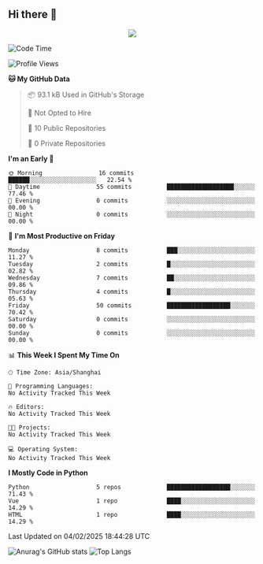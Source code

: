 ## Hi there 👋
<!---
<p align="center">
<img src="https://capsule-render.vercel.app/api?type=waving&color=timeGradient&height=300&&section=header&text={这是大标题}&fontSize=90&fontAlign=50&fontAlignY=30&desc={这是小标题}&descAlign=50&descSize=30&descAlignY=60&animation=twinkling" />
</p>
-->
<p align="center">
<img align="center" src="https://skillicons.dev/icons?i=python,django,flask&theme=light" />
</p>

<!--START_SECTION:waka-->
![Code Time](http://img.shields.io/badge/Code%20Time-4%20hrs%2059%20mins-blue)

![Profile Views](http://img.shields.io/badge/Profile%20Views-1-blue)

**🐱 My GitHub Data** 

> 📦 93.1 kB Used in GitHub's Storage 
 > 
> 🚫 Not Opted to Hire
 > 
> 📜 10 Public Repositories 
 > 
> 🔑 0 Private Repositories 
 > 
**I'm an Early 🐤** 

```text
🌞 Morning                16 commits          ██████░░░░░░░░░░░░░░░░░░░   22.54 % 
🌆 Daytime                55 commits          ███████████████████░░░░░░   77.46 % 
🌃 Evening                0 commits           ░░░░░░░░░░░░░░░░░░░░░░░░░   00.00 % 
🌙 Night                  0 commits           ░░░░░░░░░░░░░░░░░░░░░░░░░   00.00 % 
```
📅 **I'm Most Productive on Friday** 

```text
Monday                   8 commits           ███░░░░░░░░░░░░░░░░░░░░░░   11.27 % 
Tuesday                  2 commits           █░░░░░░░░░░░░░░░░░░░░░░░░   02.82 % 
Wednesday                7 commits           ██░░░░░░░░░░░░░░░░░░░░░░░   09.86 % 
Thursday                 4 commits           █░░░░░░░░░░░░░░░░░░░░░░░░   05.63 % 
Friday                   50 commits          ██████████████████░░░░░░░   70.42 % 
Saturday                 0 commits           ░░░░░░░░░░░░░░░░░░░░░░░░░   00.00 % 
Sunday                   0 commits           ░░░░░░░░░░░░░░░░░░░░░░░░░   00.00 % 
```


📊 **This Week I Spent My Time On** 

```text
🕑︎ Time Zone: Asia/Shanghai

💬 Programming Languages: 
No Activity Tracked This Week

🔥 Editors: 
No Activity Tracked This Week

🐱‍💻 Projects: 
No Activity Tracked This Week

💻 Operating System: 
No Activity Tracked This Week
```

**I Mostly Code in Python** 

```text
Python                   5 repos             ██████████████████░░░░░░░   71.43 % 
Vue                      1 repo              ████░░░░░░░░░░░░░░░░░░░░░   14.29 % 
HTML                     1 repo              ████░░░░░░░░░░░░░░░░░░░░░   14.29 % 
```




 Last Updated on 04/02/2025 18:44:28 UTC
<!--END_SECTION:waka-->

<!---
[![Top Langs](https://github-readme-stats.vercel.app/api/top-langs/?username=haowenkai)](https://github.com/anuraghazra/github-readme-stats)[![Anurag's GitHub stats](https://github-readme-stats.vercel.app/api?username=haowenkai&show_icons=true)](https://github.com/anuraghazra/github-readme-stats)
-->
![Anurag's GitHub stats](https://github-readme-stats.vercel.app/api?username=haowenkai&show_icons=true&theme=light&hide_title=false&hide_border=false&include_all_commits=true&disable_animations=true&line_height=27&layout=compact&langs_count=8&hide_rank=false&title_size=18&text_size=14&icon_size=25&border_radius=10)
![Top Langs](https://github-readme-stats.vercel.app/api/top-langs/?username=haowenkai&theme=light&hide_title=false&hide_border=false&include_all_commits=true&disable_animations=true&line_height=26&layout=compact&langs_count=10&hide_rank=false&title_size=18&text_size=14&icon_size=25&border_radius=10)



<!---
<p align="center">
<img src="https://capsule-render.vercel.app/api?type=waving&color=timeGradient&height=300&&section=footer&text={这是大标题}&fontSize=90&fontAlign=50&fontAlignY=70&desc={这是小标题}&descAlign=50&descSize=30&descAlignY=40&animation=twinkling" />
</p>
-->
